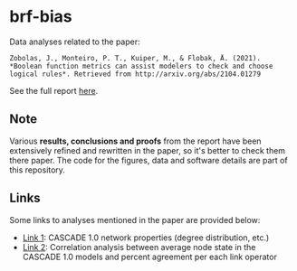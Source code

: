 # brf-bias 

Data analyses related to the paper:

```
Zobolas, J., Monteiro, P. T., Kuiper, M., & Flobak, Å. (2021). *Boolean function metrics can assist modelers to check and choose logical rules*. Retrieved from http://arxiv.org/abs/2104.01279
```

See the full report [here](https://druglogics.github.io/brf-bias/).

## Note

Various **results, conclusions and proofs** from the report have been extensively refined and rewritten in the paper, so it's better to check them there paper.
The code for the figures, data and software details are part of this repository.

## Links

Some links to analyses mentioned in the paper are provided below:

- [Link 1](https://druglogics.github.io/brf-bias/cascade-1-0-data-analysis.html#network-properties): CASCADE 1.0 network properties (degree distribution, etc.)
- [Link 2](https://druglogics.github.io/659brf-bias/cascade-1-0-data-analysis.html#node-state-and-percent-agreement-correlation): Correlation analysis between average node state in the CASCADE 1.0 models and percent agreement per each link operator
